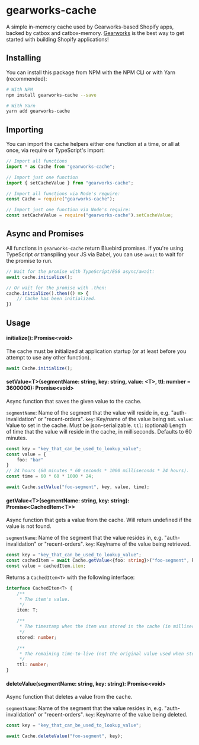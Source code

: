 # gearworks-cache
A simple in-memory cache used by Gearworks-based Shopify apps, backed by catbox and catbox-memory. [Gearworks](https://github.com/nozzlegear/gearworks) is the best way to get started with building Shopify applications!

## Installing

You can install this package from NPM with the NPM CLI or with Yarn (recommended):

```bash
# With NPM
npm install gearworks-cache --save

# With Yarn
yarn add gearworks-cache
```

## Importing

You can import the cache helpers either one function at a time, or all at once, via require or TypeScript's import:

```typescript
// Import all functions
import * as Cache from "gearworks-cache";

// Import just one function
import { setCacheValue } from "gearworks-cache";

// Import all functions via Node's require:
const Cache = require("gearworks-cache");

// Import just one function via Node's require:
const setCacheValue = require("gearworks-cache").setCacheValue;
```

## Async and Promises

All functions in `gearworks-cache` return Bluebird promises. If you're using TypeScript *or* transpiling your JS via Babel, you can use `await` to wait for the promise to run.

```typescript
// Wait for the promise with TypeScript/ES6 async/await:
await cache.initialize();

// Or wait for the promise with .then:
cache.initialize().then(() => {
    // Cache has been initialized.
})
```

## Usage

#### initialize(): Promise\<void\>

The cache must be initialized at application startup (or at least before you attempt to use any other function).

```typescript
await Cache.initialize();
```

#### setValue\<T\>(segmentName: string, key: string, value: \<T\>, ttl: number = 3600000): Promise\<void\>

Async function that saves the given value to the cache.

`segmentName`: Name of the segment that the value will reside in, e.g. "auth-invalidation" or "recent-orders".
`key`: Key/name of the value being set.
`value`: Value to set in the cache. Must be json-serializable.
`ttl`: (optional) Length of time that the value will reside in the cache, in milliseconds. Defaults to 60 minutes.

```typescript
const key = "key_that_can_be_used_to_lookup_value";
const value = {
    foo: "bar"
}
// 24 hours (60 minutes * 60 seconds * 1000 milliseconds * 24 hours).
const time = 60 * 60 * 1000 * 24; 

await Cache.setValue("foo-segment", key, value, time);
```

#### getValue\<T\>(segmentName: string, key: string): Promise\<CachedItem\<T\>\>

Async function that gets a value from the cache. Will return undefined if the value is not found.

`segmentName`: Name of the segment that the value resides in, e.g. "auth-invalidation" or "recent-orders".
`key`: Key/name of the value being retrieved.

```typescript
const key = "key_that_can_be_used_to_lookup_value";
const cachedItem = await Cache.getValue<{foo: string}>("foo-segment", key);
const value = cachedItem.item;
```

Returns a `CachedItem<T>` with the following interface: 

```typescript
interface CachedItem<T> {
    /**
     * The item's value.
     */
    item: T;

    /**
     * The timestamp when the item was stored in the cache (in milliseconds).
     */
    stored: number;

    /**
     * The remaining time-to-live (not the original value used when storing the object).
     */
    ttl: number;
}
```

#### deleteValue(segmentName: string, key: string): Promise\<void\>

Async function that deletes a value from the cache.

`segmentName`: Name of the segment that the value resides in, e.g. "auth-invalidation" or "recent-orders".
`key`: Key/name of the value being deleted.

```typescript
const key = "key_that_can_be_used_to_lookup_value";

await Cache.deleteValue("foo-segment", key);
```